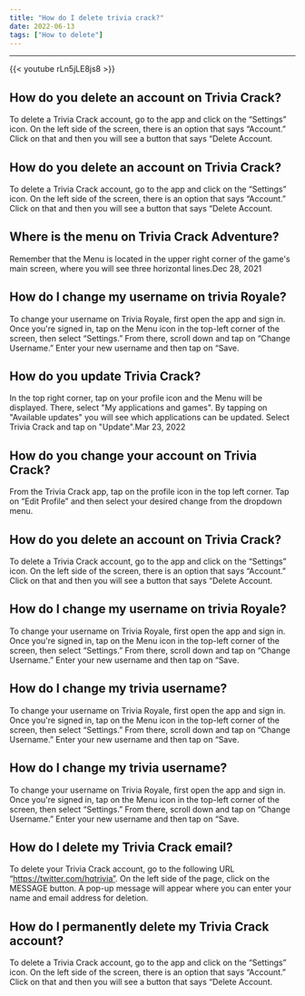 ```yaml
---
title: "How do I delete trivia crack?"
date: 2022-06-13
tags: ["How to delete"]
---
```


---
{{< youtube rLn5jLE8js8 >}}
## How do you delete an account on Trivia Crack?
To delete a Trivia Crack account, go to the app and click on the “Settings” icon. On the left side of the screen, there is an option that says “Account.” Click on that and then you will see a button that says “Delete Account.

## How do you delete an account on Trivia Crack?
To delete a Trivia Crack account, go to the app and click on the “Settings” icon. On the left side of the screen, there is an option that says “Account.” Click on that and then you will see a button that says “Delete Account.

## Where is the menu on Trivia Crack Adventure?
Remember that the Menu is located in the upper right corner of the game's main screen, where you will see three horizontal lines.Dec 28, 2021

## How do I change my username on trivia Royale?
To change your username on Trivia Royale, first open the app and sign in. Once you're signed in, tap on the Menu icon in the top-left corner of the screen, then select “Settings.” From there, scroll down and tap on “Change Username.” Enter your new username and then tap on “Save.

## How do you update Trivia Crack?
In the top right corner, tap on your profile icon and the Menu will be displayed. There, select "My applications and games". By tapping on "Available updates" you will see which applications can be updated. Select Trivia Crack and tap on "Update".Mar 23, 2022

## How do you change your account on Trivia Crack?
From the Trivia Crack app, tap on the profile icon in the top left corner. Tap on “Edit Profile” and then select your desired change from the dropdown menu.

## How do you delete an account on Trivia Crack?
To delete a Trivia Crack account, go to the app and click on the “Settings” icon. On the left side of the screen, there is an option that says “Account.” Click on that and then you will see a button that says “Delete Account.

## How do I change my username on trivia Royale?
To change your username on Trivia Royale, first open the app and sign in. Once you're signed in, tap on the Menu icon in the top-left corner of the screen, then select “Settings.” From there, scroll down and tap on “Change Username.” Enter your new username and then tap on “Save.

## How do I change my trivia username?
To change your username on Trivia Royale, first open the app and sign in. Once you're signed in, tap on the Menu icon in the top-left corner of the screen, then select “Settings.” From there, scroll down and tap on “Change Username.” Enter your new username and then tap on “Save.

## How do I change my trivia username?
To change your username on Trivia Royale, first open the app and sign in. Once you're signed in, tap on the Menu icon in the top-left corner of the screen, then select “Settings.” From there, scroll down and tap on “Change Username.” Enter your new username and then tap on “Save.

## How do I delete my Trivia Crack email?
To delete your Trivia Crack account, go to the following URL “https://twitter.com/hqtrivia”. On the left side of the page, click on the MESSAGE button. A pop-up message will appear where you can enter your name and email address for deletion.

## How do I permanently delete my Trivia Crack account?
To delete a Trivia Crack account, go to the app and click on the “Settings” icon. On the left side of the screen, there is an option that says “Account.” Click on that and then you will see a button that says “Delete Account.

